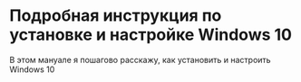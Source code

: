# Подробная инструкция по установке и настройке Windows 10 #
В этом мануале я пошагово расскажу, как установить и настроить Windows 10

